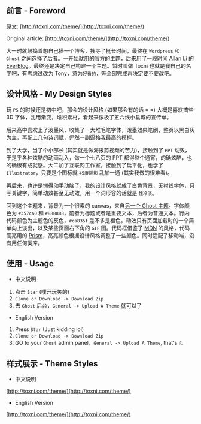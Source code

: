 ## 前言 - Foreword

原文: [http://toxni.com/theme/](http://toxni.com/theme/)

Original article: [http://toxni.com/theme/](http://toxni.com/theme/)

大一时就鼓捣着想自己搭一个博客，搜寻了挺长时间，最终在 `Wordpress` 和 `Ghost` 之间选择了后者。一开始就用的官方的主题，后来用了一段时间 [Allan Li](http://allan.li/) 的 [EverBlog](https://github.com/lialun/EverBlog)。最终还是决定自己构建一个主题。暂时叫做 Toxni 也就是我自己的名字吧，有考虑过改为 Tony，意为`好看的`，等全部完成再决定要不要改吧。

## 设计风格 - My Design Styles

玩 `PS` 的时候还是初中吧，那会的设计风格 (如果那会有的话 = =) 大概是喜欢搞些 3D 字体，乱用渐变，堆积素材，看起来像极了五六线小县城的宣传单。


后来高中喜欢上了泼墨风，收集了一大堆毛笔字体，泼墨效果笔刷，整页以黑白灰为主，再配上几句诗词赋，俨然一副逼格我最高的模样。

到了大学，当了个小部长 (其实就是做海报剪视频的苦力)，接触到了 `PPT` 动效，于是乎各种炫酷的动画乱入，做一个七八页的 PPT 都得熬个通宵，的确炫酷，也的确很有成就感。大二加了互联网工作室，接触到了扁平化，也学了 `Illustrator`，只要是个图标就 `45度阴影` 乱加一通 (其实我做的很难看)。

再后来，也许是懒得动手动脑了，我的设计风格就成了白色背景，无衬线字体，只写关键字，简单动效甚至无动效，用一个词形容的话就是 `性冷淡`。

回到这个主题来，背景为一个很素的 canvas，来自[另一个 Ghost 主题](https://snowz.me/)。字体颜色为 `#357ca0` 和 `#888888`，前者为标题或者是重要文本，后者为普通文本。行内代码颜色为主题色的反色，`#ca835f` 差不多是橙色。动效只有页面加载时的一个简单向上淡出，以及某些页面右下角的 `GIF` 图。代码框借鉴了 [MDN](https://developer.mozilla.org) 的风格，代码高亮用的 [Prism](http://prismjs.com/)，高亮颜色根据设计风格调整了一些颜色。同时适配了移动端，没有用任何类库。

## 使用 - Usage
* 中文说明

1. 点击 `Star` (噗开玩笑的)
2. `Clone or Download -> Download Zip`
3. 去 `Ghost` 后台，`General -> Upload A Theme` 就可以了

* English Version

1. Press `Star` (Just kidding lol)
2. `Clone or Download -> Download Zip `
3. GO to your `Ghost` admin panel，`General -> Upload A Theme`, that's it.


## 样式展示 - Theme Styles

* 中文说明

[http://toxni.com/theme/](http://toxni.com/theme/)


* English Version

[http://toxni.com/theme/](http://toxni.com/theme/)
